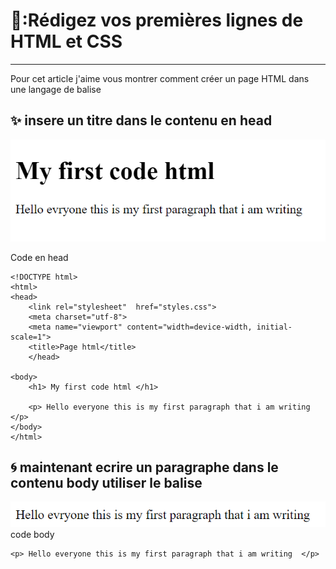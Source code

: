# 🔖:Rédigez vos premières lignes de HTML et CSS
---------------------------------------------



Pour cet article j'aime vous montrer comment créer un page HTML dans une langage de balise  

✨ insere un titre dans le contenu en head 
-------------------------------------------

![](images/1.0.PNG)

Code en head 
```
<!DOCTYPE html>
<html>
<head>
	<link rel="stylesheet"  href="styles.css">
	<meta charset="utf-8">
	<meta name="viewport" content="width=device-width, initial-scale=1">
	<title>Page html</title>
	</head>

<body>
	<h1> My first code html </h1>

	<p> Hello everyone this is my first paragraph that i am writing  </p>
</body>
</html>
```

🌀 maintenant ecrire un paragraphe dans le contenu body  utiliser le balise 
--------------------------------------------------------------------------------

![](images/1.2.PNG)
code body 
```
<p> Hello everyone this is my first paragraph that i am writing  </p>
```





